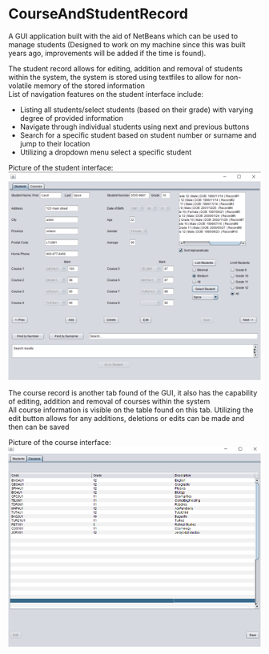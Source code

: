 # CourseAndStudentRecord
A GUI application built with the aid of NetBeans which can be used to manage students (Designed to work on my machine since this was built years ago, improvements will be added if the time is found).  
  
The student record allows for editing, addition and removal of students within the system, the system is stored using textfiles to allow for non-volatile memory of the stored information  
List of navigation features on the student interface include:  
 - Listing all students/select students (based on their grade) with varying degree of provided information  
 - Navigate through individual students using next and previous buttons  
 - Search for a specific student based on student number or surname and jump to their location  
 - Utilizing a dropdown menu select a specific student  
  
Picture of the student interface:  
![alt text](https://github.com/jeremycross/CourseAndStudentRecord/blob/master/studentInterface.PNG)  

The course record is another tab found of the GUI, it also has the capability of editing, addition and removal of courses within the system  
All course information is visible on the table found on this tab. Utilizing the edit button allows for any additions, deletions or edits can be made and then can be saved  
  
Picture of the course interface:  
![alt text](https://github.com/jeremycross/CourseAndStudentRecord/blob/master/courseInterface.PNG)  
